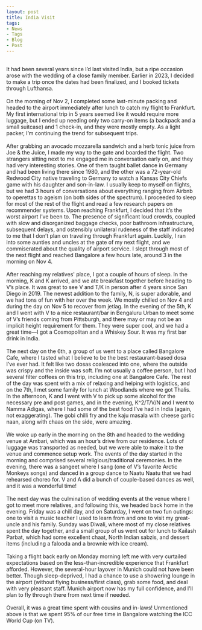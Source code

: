 ```yaml
---
layout: post
title: India Visit
tags:
- News
- Tags
- Blog
- Post
---
```


<!-- <strong> <h3 id="heading2">Philly and Princeton</h3></strong> -->
<br/>
It had been several years since I’d last visited India, but a ripe occasion arose with the wedding of a close family member. Earlier in 2023, I decided to make a trip once the dates had been finalized, and I booked tickets through Lufthansa.
<br/>
<br/>
On the morning of Nov 2, I completed some last-minute packing and headed to the airport immediately after lunch to catch my flight to Frankfurt. My first international trip in 5 years seemed like it would require more luggage, but I ended up needing only two carry-on items (a backpack and a small suitcase) and 1 check-in, and they were mostly empty. As a light packer, I’m continuing the trend for subsequent trips.
<br/>
<br/>
After grabbing an avocado mozzarella sandwich and a herb tonic juice from Joe & the Juice, I made my way to the gate and boarded the flight. Two strangers sitting next to me engaged me in conversation early on, and they had very interesting stories. One of them taught ballet dance in Germany and had been living there since 1980, and the other was a 72-year-old Redwood City native traveling to Germany to watch a Kansas City Chiefs game with his daughter and son-in-law. I usually keep to myself on flights, but we had 3 hours of conversations about everything ranging from Airbnb to operettas to ageism (on both sides of the spectrum). I proceeded to sleep for most of the rest of the flight and read a few research papers on recommender systems. Upon reaching Frankfurt, I decided that it’s the worst airport I’ve been to. The presence of significant loud crowds, coupled with slow and disorganized baggage checks, poor bathroom infrastructure, subsequent delays, and ostensibly unilateral rudeness of the staff indicated to me that I don’t plan on traveling through Frankfurt again. Luckily, I ran into some aunties and uncles at the gate of my next flight, and we commiserated about the quality of airport service. I slept through most of the next flight and reached Bangalore a few hours late, around 3 in the morning on Nov 4.
<br/>
<br/>
After reaching my relatives' place, I got a couple of hours of sleep. In the morning, K and K arrived, and we ate breakfast together before heading to V’s place. It was great to see V and T/K in person after 4 years since San Diego in 2019. The newest addition to the family, N, is super adorable, and we had tons of fun with her over the week. We mostly chilled on Nov 4 and during the day on Nov 5 to recover from jetlag. In the evening of the 5th, K and I went with V to a nice restaurant/bar in Bengaluru Urban to meet some of V’s friends coming from Pittsburgh, and there may or may not be an implicit height requirement for them. They were super cool, and we had a great time—I got a Cosmopolitan and a Whiskey Sour. It was my first bar drink in India.
<br/>
<br/>
The next day on the 6th, a group of us went to a place called Bangalore Cafe, where I tasted what I believe to be the best restaurant-based dosa I’ve ever had. It felt like two dosas coalesced into one, where the outside was crispy and the inside was soft. I’m not usually a coffee person, but I had several filter coffees on this trip, including one at Bangalore Cafe. The rest of the day was spent with a mix of relaxing and helping with logistics, and on the 7th, I met some family for lunch at Woodlands where we got Thalis. In the afternoon, K and I went with V to pick up some alcohol for the necessary pre and post games, and in the evening, K^2/T/V/N and I went to Namma Adigas, where I had some of the best food I’ve had in India (again, not exaggerating). The gobi chilli fry and the kaju masala with cheese garlic naan, along with chaas on the side, were amazing.
<br/>
<br/>
We woke up early in the morning on the 8th and headed to the wedding venue at Ambari, which was an hour’s drive from our residence. Lots of luggage was transported as needed, but we were able to make it to the venue and commence setup work. The events of the day started in the morning and comprised several religious/traditional ceremonies. In the evening, there was a sangeet where I sang (one of V’s favorite Arctic Monkeys songs) and danced in a group dance to Naatu Naatu that we had rehearsed choreo for. V and A did a bunch of couple-based dances as well, and it was a wonderful time!
<br/>
<br/>
The next day was the culmination of wedding events at the venue where I got to meet more relatives, and following this, we headed back home in the evening. Friday was a chill day, and on Saturday, I went on two fun outings: one to visit a music teacher I used to learn from and one to visit my great-uncle and his family. Sunday was Diwali, where most of my close relatives spent the day together, and a small group of us went out for lunch to Kailash Parbat, which had some excellent chaat, North Indian sabzis, and dessert items (including a falooda and a brownie with ice cream).
<br/>
<br/>
Taking a flight back early on Monday morning left me with very curtailed expectations based on the less-than-incredible experience that Frankfurt afforded. However, the several-hour layover in Munich could not have been better. Though sleep-deprived, I had a chance to use a showering lounge in the airport (without flying business/first class), grab some food, and deal with very pleasant staff. Munich airport now has my full confidence, and I’ll plan to fly through there from next time if needed.
<br/>
<br/>
Overall, it was a great time spent with cousins and in-laws! Unmentioned above is that we spent 95% of our free time in Bangalore watching the ICC World Cup (on TV).